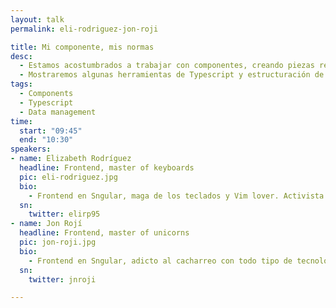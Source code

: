 ```yaml
---
layout: talk
permalink: eli-rodriguez-jon-roji

title: Mi componente, mis normas
desc:
  - Estamos acostumbrados a trabajar con componentes, creando piezas reutilizables de forma cómoda. El problema viene cuando un dev decide llamar a su propiedad name y otro username. En esta charla veremos cómo evitar este tipo de situaciones definiendo convenciones y modelos comunes que estén disponibles tanto para componentes como incluso para la parte back.
  - Mostraremos algunas herramientas de Typescript y estructuración de repositorios de componentes que solemos utilizar para mantener el control de nuestros componentes.
tags:
  - Components
  - Typescript
  - Data management
time:
  start: "09:45"
  end: "10:30"
speakers:
- name: Elizabeth Rodríguez
  headline: Frontend, master of keyboards
  pic: eli-rodriguez.jpg
  bio:
    - Frontend en Sngular, maga de los teclados y Vim lover. Activista LGTB.
  sn:
    twitter: elirp95
- name: Jon Rojí
  headline: Frontend, master of unicorns
  pic: jon-roji.jpg
  bio:
    - Frontend en Sngular, adicto al cacharreo con todo tipo de tecnologías y todo aquello que se programe. Fan de la formación bien hecha. Me gustan los unicornios.
  sn:
    twitter: jnroji

---
```

